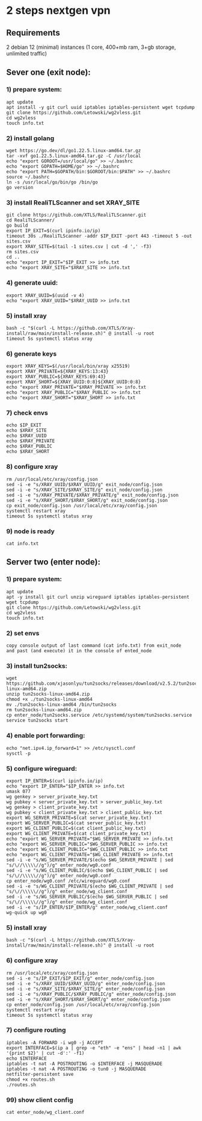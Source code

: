# 2 steps nextgen vpn

## Requirements
2 debian 12 (minimal) instances (1 core, 400+mb ram, 3+gb storage, unlimited traffic)

## Sever one (exit node):
### 1) prepare system:
    apt update
    apt install -y git curl uuid iptables iptables-persistent wget tcpdump 
    git clone https://github.com/Letowski/wg2vless.git
    cd wg2vless
    touch info.txt
### 2) install golang
    wget https://go.dev/dl/go1.22.5.linux-amd64.tar.gz
    tar -xvf go1.22.5.linux-amd64.tar.gz -C /usr/local
    echo "export GOROOT=/usr/local/go" >> ~/.bashrc
    echo "export GOPATH=$HOME/go" >> ~/.bashrc
    echo "export PATH=$GOPATH/bin:$GOROOT/bin:$PATH" >> ~/.bashrc
    source ~/.bashrc
    ln -s /usr/local/go/bin/go /bin/go
    go version
### 3) install RealiTLScanner and set XRAY_SITE
    git clone https://github.com/XTLS/RealiTLScanner.git
    cd RealiTLScanner/
    go build
    export IP_EXIT=$(curl ipinfo.io/ip)
    timeout 30s ./RealiTLScanner -addr $IP_EXIT -port 443 -timeout 5 -out sites.csv
    export XRAY_SITE=$(tail -1 sites.csv | cut -d ',' -f3)
    rm sites.csv
    cd ..
    echo "export IP_EXIT="$IP_EXIT >> info.txt
    echo "export XRAY_SITE="$XRAY_SITE >> info.txt
### 4) generate uuid:
    export XRAY_UUID=$(uuid -v 4)
    echo "export XRAY_UUID="$XRAY_UUID >> info.txt
### 5) install xray
    bash -c "$(curl -L https://github.com/XTLS/Xray-install/raw/main/install-release.sh)" @ install -u root
    timeout 5s systemctl status xray
### 6) generate keys
    export XRAY_KEYS=$(/usr/local/bin/xray x25519)
    export XRAY_PRIVATE=${XRAY_KEYS:13:43}
    export XRAY_PUBLIC=${XRAY_KEYS:69:43}
    export XRAY_SHORT=${XRAY_UUID:0:8}${XRAY_UUID:0:8}
    echo "export XRAY_PRIVATE="$XRAY_PRIVATE >> info.txt
    echo "export XRAY_PUBLIC="$XRAY_PUBLIC >> info.txt
    echo "export XRAY_SHORT="$XRAY_SHORT >> info.txt
### 7) check envs
    echo $IP_EXIT
    echo $XRAY_SITE
    echo $XRAY_UUID
    echo $XRAY_PRIVATE
    echo $XRAY_PUBLIC
    echo $XRAY_SHORT
### 8) configure xray
    rm /usr/local/etc/xray/config.json
    sed -i -e "s/XRAY_UUID/$XRAY_UUID/g" exit_node/config.json
    sed -i -e "s/XRAY_SITE/$XRAY_SITE/g" exit_node/config.json
    sed -i -e "s/XRAY_PRIVATE/$XRAY_PRIVATE/g" exit_node/config.json
    sed -i -e "s/XRAY_SHORT/$XRAY_SHORT/g" exit_node/config.json
    cp exit_node/config.json /usr/local/etc/xray/config.json
    systemctl restart xray
    timeout 5s systemctl status xray
### 9) node is ready
    cat info.txt

## Server two (enter node):
### 1) prepare system:
    apt update
    apt -y install git curl unzip wireguard iptables iptables-persistent wget tcpdump
    git clone https://github.com/Letowski/wg2vless.git
    cd wg2vless
    touch info.txt
### 2) set envs
    copy console output of last command (cat info.txt) from exit_node
    and past (and execute) it in the console of ented_node
### 3) install tun2socks:
    wget https://github.com/xjasonlyu/tun2socks/releases/download/v2.5.2/tun2socks-linux-amd64.zip
    unzip tun2socks-linux-amd64.zip
    chmod +x ./tun2socks-linux-amd64
    mv ./tun2socks-linux-amd64 /bin/tun2socks
    rm tun2socks-linux-amd64.zip
    cp enter_node/tun2socks.service /etc/systemd/system/tun2socks.service
    service tun2socks start
### 4) enable port forwarding:
    echo "net.ipv4.ip_forward=1" >> /etc/sysctl.conf
    sysctl -p
### 5) configure wireguard:
    export IP_ENTER=$(curl ipinfo.io/ip)
    echo "export IP_ENTER="$IP_ENTER >> info.txt
    umask 077
    wg genkey > server_private_key.txt
    wg pubkey < server_private_key.txt > server_public_key.txt
    wg genkey > client_private_key.txt
    wg pubkey < client_private_key.txt > client_public_key.txt
    export WG_SERVER_PRIVATE=$(cat server_private_key.txt)
    export WG_SERVER_PUBLIC=$(cat server_public_key.txt)
    export WG_CLIENT_PUBLIC=$(cat client_public_key.txt)
    export WG_CLIENT_PRIVATE=$(cat client_private_key.txt)
    echo "export WG_SERVER_PRIVATE="$WG_SERVER_PRIVATE >> info.txt
    echo "export WG_SERVER_PUBLIC="$WG_SERVER_PUBLIC >> info.txt
    echo "export WG_CLIENT_PUBLIC="$WG_CLIENT_PUBLIC >> info.txt
    echo "export WG_CLIENT_PRIVATE="$WG_CLIENT_PRIVATE >> info.txt
    sed -i -e "s/WG_SERVER_PRIVATE/$(echo $WG_SERVER_PRIVATE | sed "s/\//\\\\\//g")/g" enter_node/wg0.conf
    sed -i -e "s/WG_CLIENT_PUBLIC/$(echo $WG_CLIENT_PUBLIC | sed "s/\//\\\\\//g")/g" enter_node/wg0.conf
    cp enter_node/wg0.conf /etc/wireguard/wg0.conf
    sed -i -e "s/WG_CLIENT_PRIVATE/$(echo $WG_CLIENT_PRIVATE | sed "s/\//\\\\\//g")/g" enter_node/wg_client.conf
    sed -i -e "s/WG_SERVER_PUBLIC/$(echo $WG_SERVER_PUBLIC | sed "s/\//\\\\\//g")/g" enter_node/wg_client.conf
    sed -i -e "s/IP_ENTER/$IP_ENTER/g" enter_node/wg_client.conf
    wg-quick up wg0
### 5) install xray
    bash -c "$(curl -L https://github.com/XTLS/Xray-install/raw/main/install-release.sh)" @ install -u root
### 6) configure xray
    rm /usr/local/etc/xray/config.json
    sed -i -e "s/IP_EXIT/$IP_EXIT/g" enter_node/config.json
    sed -i -e "s/XRAY_UUID/$XRAY_UUID/g" enter_node/config.json
    sed -i -e "s/XRAY_SITE/$XRAY_SITE/g" enter_node/config.json
    sed -i -e "s/XRAY_PUBLIC/$XRAY_PUBLIC/g" enter_node/config.json
    sed -i -e "s/XRAY_SHORT/$XRAY_SHORT/g" enter_node/config.json
    cp enter_node/config.json /usr/local/etc/xray/config.json
    systemctl restart xray
    timeout 5s systemctl status xray
### 7) configure routing
    iptables -A FORWARD -i wg0 -j ACCEPT
    export INTERFACE=$(ip a | grep -e "eth" -e "ens" | head -n1 | awk '{print $2}' | cut -d':' -f1)
    echo $INTERFACE
    iptables -t nat -A POSTROUTING -o $INTERFACE -j MASQUERADE
    iptables -t nat -A POSTROUTING -o tun0 -j MASQUERADE
    netfilter-persistent save
    chmod +x routes.sh
    ./routes.sh
### 99) show client config
    cat enter_node/wg_client.conf


